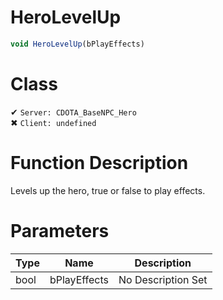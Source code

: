 # HeroLevelUp
```js
void HeroLevelUp(bPlayEffects)
```
# Class
✔ `Server: CDOTA_BaseNPC_Hero`  
✖ `Client: undefined`  

# Function Description
Levels up the hero, true or false to play effects.
# Parameters
Type|Name|Description
--|--|--
bool|bPlayEffects|No Description Set
